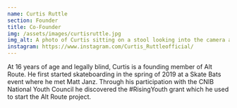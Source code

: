 ```yaml
---
name: Curtis Ruttle
section: Founder
title: Co-Founder
img: /assets/images/curtisruttle.jpg
img_alt: A photo of Curtis sitting on a stool looking into the camera and smiling. 
instagram: https://www.instagram.com/Curtis_Ruttleofficial/
---
```

At 16 years of age and legally blind, Curtis is a founding member of Alt Route. He first started skateboarding in the spring of 2019 at a Skate Bats event where he met Matt Janz. Through his participation with the CNIB National Youth Council he discovered the #RisingYouth grant which he used to start the Alt Route project. 